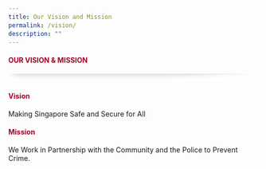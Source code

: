 ```yaml
---
title: Our Vision and Mission
permalink: /vision/
description: ""
---
```

#### <font style="color:#a20427;">OUR VISION &amp; MISSION</font>

![](/images/About/header-border.png)

#### <font style="color:#a20427;">Vision</font>

Making Singapore Safe and Secure for All

#### <font style="color:#a20427;">Mission</font>
We Work in Partnership with the Community and the Police to Prevent Crime.